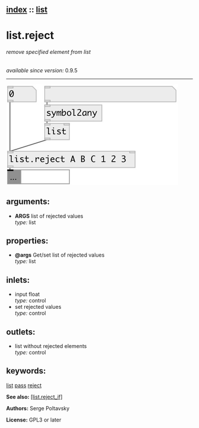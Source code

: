 [index](index.html) :: [list](category_list.html)
---

# list.reject

###### remove specified element from list

*available since version:* 0.9.5

---




[![example](../examples/img/list.reject.jpg)](../examples/pd/list.reject.pd)



## arguments:

* **ARGS**
list of rejected values<br>
_type:_ list<br>





## properties:

* **@args** 
Get/set list of rejected values<br>
_type:_ list<br>



## inlets:

* input float<br>
_type:_ control
* set rejected values<br>
_type:_ control



## outlets:

* list without rejected elements<br>
_type:_ control



## keywords:

[list](keywords/list.html)
[pass](keywords/pass.html)
[reject](keywords/reject.html)



**See also:**
[\[list.reject_if\]](list.reject_if.html)




**Authors:** Serge Poltavsky




**License:** GPL3 or later





